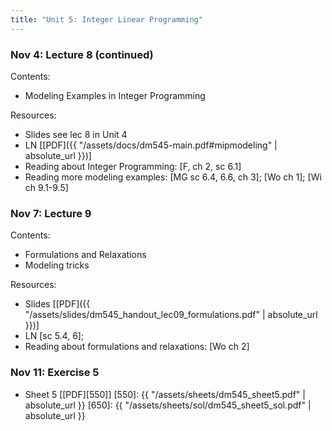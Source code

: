 ```yaml
---
title: "Unit 5: Integer Linear Programming" 
---
```



### Nov 4: Lecture 8 (continued)

Contents:

- Modeling Examples in Integer Programming

Resources:
- Slides see lec 8 in Unit 4 <!-- [[PDF]({{ "/assets/slides/dm545_handout_lec08_ip-intro.pdf" | absolute_url }})] -->
- LN [[PDF]({{ "/assets/docs/dm545-main.pdf#mipmodeling" | absolute_url }})]
- Reading about Integer Programming: [F, ch 2, sc 6.1] 
- Reading more modeling examples: [MG sc 6.4, 6.6, ch 3]; [Wo ch 1]; [Wi ch 9.1-9.5]                        

### Nov 7: Lecture 9

Contents:  
- Formulations and Relaxations
- Modeling tricks

Resources:
- Slides [[PDF]({{ "/assets/slides/dm545_handout_lec09_formulations.pdf" | absolute_url }})]
- LN [sc 5.4, 6]; 
- Reading about formulations and relaxations: [Wo ch 2]




### Nov 11: Exercise 5

- Sheet 5 [[PDF][550]]
[550]: {{ "/assets/sheets/dm545_sheet5.pdf" | absolute_url }}
[650]: {{ "/assets/sheets/sol/dm545_sheet5_sol.pdf" | absolute_url }}
 

